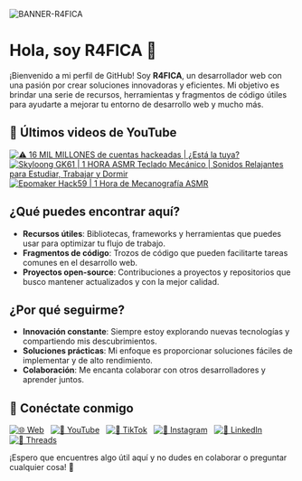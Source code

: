![BANNER-R4FICA](https://github.com/user-attachments/assets/3bd66ff5-6ac8-43d2-bf27-347f1b55c2cd)

# Hola, soy R4FICA 👋

¡Bienvenido a mi perfil de GitHub! Soy **R4FICA**, un desarrollador web con una pasión por crear soluciones innovadoras y eficientes. Mi objetivo es brindar una serie de recursos, herramientas y fragmentos de código útiles para ayudarte a mejorar tu entorno de desarrollo web y mucho más.

## 🎥 Últimos videos de YouTube
<!-- BEGIN YOUTUBE-CARDS -->
[![⚠️ 16 MIL MILLONES de cuentas hackeadas | ¿Está la tuya?](https://ytcards.demolab.com/?id=G7AN7bcdc60&title=%E2%9A%A0%EF%B8%8F+16+MIL+MILLONES+de+cuentas+hackeadas+%7C+%C2%BFEst%C3%A1+la+tuya%3F&lang=en&timestamp=1751230298&background_color=%230d1117&title_color=%23ffffff&stats_color=%23dedede&max_title_lines=1&width=250&border_radius=5 "⚠️ 16 MIL MILLONES de cuentas hackeadas | ¿Está la tuya?")](https://www.youtube.com/shorts/G7AN7bcdc60)
[![Skyloong GK61 | 1 HORA ASMR Teclado Mecánico | Sonidos Relajantes para Estudiar, Trabajar y Dormir](https://ytcards.demolab.com/?id=4SofYf-K6VQ&title=Skyloong+GK61+%7C+1+HORA+ASMR+Teclado+Mec%C3%A1nico+%7C+Sonidos+Relajantes+para+Estudiar%2C+Trabajar+y+Dormir&lang=en&timestamp=1749652609&background_color=%230d1117&title_color=%23ffffff&stats_color=%23dedede&max_title_lines=1&width=250&border_radius=5 "Skyloong GK61 | 1 HORA ASMR Teclado Mecánico | Sonidos Relajantes para Estudiar, Trabajar y Dormir")](https://www.youtube.com/watch?v=4SofYf-K6VQ)
[![Epomaker Hack59 | 1 Hora de Mecanografía ASMR](https://ytcards.demolab.com/?id=stZsgap2smY&title=Epomaker+Hack59+%7C+1+Hora+de+Mecanograf%C3%ADa+ASMR&lang=en&timestamp=1749136884&background_color=%230d1117&title_color=%23ffffff&stats_color=%23dedede&max_title_lines=1&width=250&border_radius=5 "Epomaker Hack59 | 1 Hora de Mecanografía ASMR")](https://www.youtube.com/watch?v=stZsgap2smY)
<!-- END YOUTUBE-CARDS -->

## ¿Qué puedes encontrar aquí?

- **Recursos útiles**: Bibliotecas, frameworks y herramientas que puedes usar para optimizar tu flujo de trabajo.
- **Fragmentos de código**: Trozos de código que pueden facilitarte tareas comunes en el desarrollo web.
- **Proyectos open-source**: Contribuciones a proyectos y repositorios que busco mantener actualizados y con la mejor calidad.

## ¿Por qué seguirme?

- **Innovación constante**: Siempre estoy explorando nuevas tecnologías y compartiendo mis descubrimientos.
- **Soluciones prácticas**: Mi enfoque es proporcionar soluciones fáciles de implementar y de alto rendimiento.
- **Colaboración**: Me encanta colaborar con otros desarrolladores y aprender juntos.

## 🚀 Conéctate conmigo

[![🌐 Web](https://img.shields.io/badge/Website-%23000000.svg?style=for-the-badge&logo=google-chrome&logoColor=white)](https://r4fica.com) &nbsp;
[![🎥 YouTube](https://img.shields.io/badge/YouTube-%23FF0000.svg?style=for-the-badge&logo=youtube&logoColor=white)](https://www.youtube.com/@R4FICA) &nbsp;
[![🎵 TikTok](https://img.shields.io/badge/TikTok-%23000000.svg?style=for-the-badge&logo=tiktok&logoColor=white)](https://www.tiktok.com/@r4fica) &nbsp;
[![📸 Instagram](https://img.shields.io/badge/Instagram-%23E1306C.svg?style=for-the-badge&logo=instagram&logoColor=white)](https://www.instagram.com/r4fica/) &nbsp;
[![💼 LinkedIn](https://img.shields.io/badge/LinkedIn-%230A66C2.svg?style=for-the-badge&logo=linkedin&logoColor=white)](https://www.linkedin.com/in/r4fica) &nbsp;
[![🧵 Threads](https://img.shields.io/badge/Threads-%231DA1F2.svg?style=for-the-badge&logo=threads&logoColor=white)](https://www.threads.net/@r4fica) &nbsp;

¡Espero que encuentres algo útil aquí y no dudes en colaborar o preguntar cualquier cosa! 🚀
